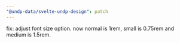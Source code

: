 ```yaml
---
"@undp-data/svelte-undp-design": patch
---
```


fix: adjust font size option. now normal is 1rem, small is 0.75rem and medium is 1.5rem.
